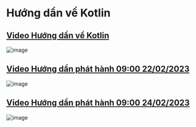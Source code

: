 # Hướng dẩn về Kotlin
## **[Video Hướng dẩn về Kotlin](https://www.youtube.com/@nguyencodervn?sub_confirmation=1)**
![image](https://user-images.githubusercontent.com/41292507/219979074-c26da42d-21f5-463d-baac-c0c8ad9b4ac5.png)
## **[Video Hướng dẩn phát hành 09:00 22/02/2023](https://youtu.be/Gnys-ew7vic)**
![image](https://user-images.githubusercontent.com/41292507/220322002-923a7f8b-ce3a-483b-96a9-24691bee9e8e.png)
## **[Video Hướng dẩn phát hành 09:00 24/02/2023](https://youtu.be/NtetlOc8vsA)**
![image](https://user-images.githubusercontent.com/41292507/220865396-9461cba4-23ac-4948-b44b-9c9a09b375be.png)
